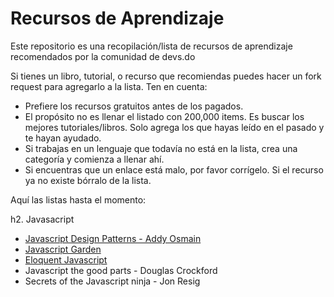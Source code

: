 Recursos de Aprendizaje
========

Este repositorio es una recopilación/lista de recursos de aprendizaje recomendados por la comunidad de devs.do

Si tienes un libro, tutorial, o recurso que recomiendas puedes hacer un fork request para agregarlo a la lista. Ten en cuenta:

* Prefiere los recursos gratuitos antes de los pagados. 
* El propósito no es llenar el listado con 200,000 items. Es buscar los mejores tutoriales/libros. Solo agrega los que hayas leído en el pasado y te hayan ayudado. 
* Si trabajas en un lenguaje que todavía no está en la lista, crea una categoría y comienza a llenar ahí. 
* Si encuentras que un enlace está malo, por favor corrígelo. Si el recurso ya no existe bórralo de la lista. 

Aquí las listas hasta el momento:

h2. Javasacript

* [Javascript Design Patterns - Addy Osmain](http://addyosmani.com/res.../essentialjsdesignpatterns/book/)
* [Javascript Garden](http://bonsaiden.github.io/JavaScript-Garden)
* [Eloquent Javascript](http://eloquentjavascript.net/contents.html)
* Javascript the good parts - Douglas Crockford 
* Secrets of the Javascript ninja - Jon Resig
